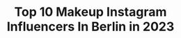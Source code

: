 ---
title: Top 10 Makeup Instagram Influencers In Berlin in 2023
description: >-
  Find top makeup Instagram influencers in Berlin in 2023. Most popular hashtags: #berlin #makeup #fashion #autumn.
platform: Instagram
hits: 373
text_top: Analyze the best Instagram accounts on inBeat.
text_bottom: Our search engine has 373 Instagram influencers like this in Berlin, Germany for you to connect with.
profiles:
  - username: "biancalalilu"
    fullname: >-
      Bianca Lalilu
    bio: >-
      • Berlin | 030 🖤 • F A S H I O N & F O O D 🌎 T R A V E L • For collabs & business inquiry : DM / Email #LOVE.#GROW.#CONNECT
    location: "Germany"
    followers: 24247
    engagement: 340
    commentsToLikes: 0.106270
    id: ck6u721s3j0qc0j710bw8zteo
    verified: false
    hashtags: "#kudamm, #goodtime, #crete, #autumn"
  - username: "celinajadakerr"
    fullname: >-
      Celina Jada Kerr 🦋
    bio: >-
      ✉️ Management @musetheagency
    location: "Germany"
    followers: 70572
    engagement: 2064
    commentsToLikes: 0.007866
    id: ck5hclxbtir5g0i11wrprl4cs
    verified: false
    hashtags: "#revolve, #goldenhour, #outfit, #outfitinspo"
  - username: "xomilano"
    fullname: >-
      özz milano
    bio: >-
      make your heart the most beautiful feature you carry because outer beauty is only skin deep.
    location: "Germany"
    followers: 24349
    engagement: 920
    commentsToLikes: 0.015913
    id: ck5cdb7keiv2t0i11ae3nu432
    verified: false
    hashtags: "#sun, #lips, #face, #happy"
  - username: "makeup.by.luc"
    fullname: >-
      • PRO MAKEUP ARTIST BERLIN •
    bio: >-
      • Professional Makeup & Hairstyling • Represented by @prestigeartists • Passioned in BEAUTY & FASHION • BOOKINGS | INQUIRIES: muah.luc@gmail.com
    location: "Germany"
    followers: 5256
    engagement: 411
    commentsToLikes: 0.134643
    id: ck6u736r2j7f90j71xjmp5588
    verified: false
    hashtags: "#pixibypetra, #editorialmakeupartist, #campaign, #campaignshoot"
  - username: "luxsface"
    fullname: >-
      Makeup & Hair Styling Hamburg
    bio: >-
      Diplom celebrity Make-up Artist, cosmeticologist, Hairstylist. Founder luxsface academy & @luxsfacecosmetics 🇩🇪+49 17631491585 سالون آرايش لوكس فيس
    location: "Germany"
    followers: 39627
    engagement: 314
    commentsToLikes: 0.112148
    id: ck5q70wudzjfw0i119dp4ljxi
    verified: false
    hashtags: "#makeupbyme, #brautmakeup, #muah, #bride"
  - username: "surfdietz"
    fullname: >-
      Ina Dietz
    bio: >-
      Newsanchor Sat1 Frühstücksfernsehen, Nachrichten RadioEins und INFORADIO (rbb), Familienmensch liebt auch 🏊🏻‍♀️+🚴🏻‍♀️+Nordseeinseln
    location: "Germany"
    followers: 26346
    engagement: 886
    commentsToLikes: 0.033241
    id: ck14lub6bwitv0i19zrtv0oj8
    verified: false
    hashtags: "#beachcleanup, #seashells, #fr, #langeoog"
  - username: "vanessa_blumhagen"
    fullname: >-
      Vanessa Blumhagen
    bio: >-
      Autorin - Moderatorin - Hashimoto Ambassador 🎤 Sat.1 Frühstücksfernsehen 📚 Piper & mvg Verlag 🎀 @hashimoto_deutschland 📞 info@herr-havermann.de
    location: "Germany"
    followers: 163541
    engagement: 517
    commentsToLikes: 0.029292
    id: ck15ss9nzekoa0i19t42peljw
    verified: true
    hashtags: "#liebe, #fashion, #adlermode, #anzeige"
  - username: "aatypi"
    fullname: >-
      alexandra
    bio: >-
      Los Angeles - Berlin - Stockholm / Let me act your face / Even Bukowski prefer to drink in company // dm for collab
    location: "Germany"
    followers: 19633
    engagement: 353
    commentsToLikes: 0.031150
    id: ck5c88rsh8zjz0i114bg5yc1l
    verified: false
    hashtags: "#meltradioactive, #avantgardemakeup, #berlinmodel, #avantgardefashion"
  - username: "tara_gra"
    fullname: >-
      TΔRΔ🌺
    bio: >-
      Extra Sparkly ✨|📍BLN
    location: "Germany"
    followers: 25174
    engagement: 535
    commentsToLikes: 0.015045
    id: ck5qayqe7iy9o0i11mi3e51ls
    verified: false
    hashtags: "#fall, #red, #girl, #berlin"
  - username: "juliane_seyffert"
    fullname: >-
      𝐉𝐮𝐥𝐢𝐚𝐧𝐞 𝐒𝐞𝐲𝐟𝐟𝐞𝐫𝐭🦋
    bio: >-
      𝐅𝐎𝐓𝐎 𝐈𝐃𝐄𝐄𝐍 📸 📝| Foto & Editing 📸| @juliane.seyffert_fotografie 💌| info@julianeseyffert.de
    location: "Germany"
    followers: 2577
    engagement: 1573
    commentsToLikes: 0.229729
    id: ckap6jgoqg3ql0i7803365wsp
    verified: false
    hashtags: "#autumn, #november, #fototipps, #sexy"
---